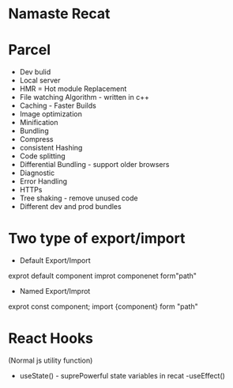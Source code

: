 # Namaste Recat 


# Parcel
- Dev bulid
- Local server
- HMR = Hot module Replacement
- File watching Algorithm - written in c++
- Caching - Faster Builds
- Image optimization
- Minification 
- Bundling
- Compress
- consistent Hashing
- Code splitting
- Differential Bundling - support older browsers
- Diagnostic
- Error Handling
- HTTPs
- Tree shaking - remove unused code 
- Different dev and prod bundles


# Two type of export/import

- Default Export/Import

exprot default component
improt componenet form"path"

- Named Export/Improt

exprot const component;
import {component} form "path"

# React Hooks
(Normal js utility function)
- useState() - suprePowerful state variables in recat
-useEffect() 



